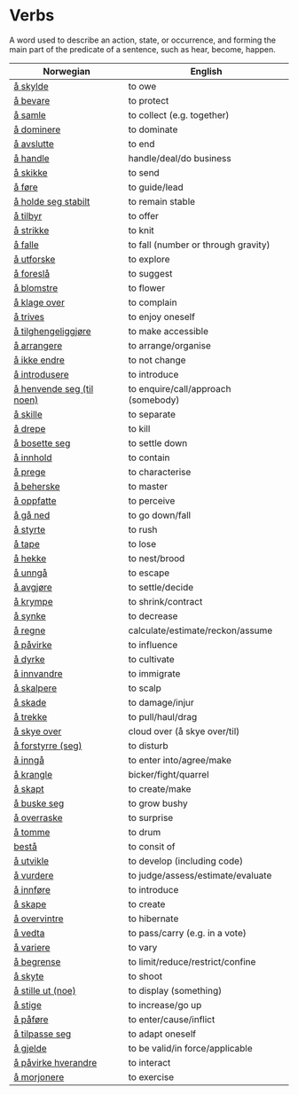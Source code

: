 # Verbs

A word used to describe an action, state, or occurrence, and forming the main part of the predicate of a sentence, such as hear, become, happen.

| Norwegian | English |
| --- | --- |
| [å skylde](https://www.ordnett.no/search?language=no&phrase=å%20skylde) | to owe |
| [å bevare](https://www.ordnett.no/search?language=no&phrase=å%20bevare) | to protect |
| [å samle](https://www.ordnett.no/search?language=no&phrase=å%20samle) | to collect (e.g. together) |
| [å dominere](https://www.ordnett.no/search?language=no&phrase=å%20dominere) | to dominate |
| [å avslutte](https://www.ordnett.no/search?language=no&phrase=å%20avslutte) | to end |
| [å handle](https://www.ordnett.no/search?language=no&phrase=å%20handle) | handle/deal/do business |
| [å skikke](https://www.ordnett.no/search?language=no&phrase=å%20skikke) | to send |
| [å føre](https://www.ordnett.no/search?language=no&phrase=å%20føre) | to guide/lead |
| [å holde seg stabilt](https://www.ordnett.no/search?language=no&phrase=å%20holde%20seg%20stabilt) | to remain stable |
| [å tilbyr](https://www.ordnett.no/search?language=no&phrase=å%20tilbyr) | to offer |
| [å strikke](https://www.ordnett.no/search?language=no&phrase=å%20strikke) | to knit |
| [å falle](https://www.ordnett.no/search?language=no&phrase=å%20falle) | to fall (number or through gravity) |
| [å utforske](https://www.ordnett.no/search?language=no&phrase=å%20utforske) | to explore |
| [å foreslå](https://www.ordnett.no/search?language=no&phrase=å%20foreslå) | to suggest |
| [å blomstre](https://www.ordnett.no/search?language=no&phrase=å%20blomstre) | to flower |
| [å klage over](https://www.ordnett.no/search?language=no&phrase=å%20klage%20over) | to complain |
| [å trives](https://www.ordnett.no/search?language=no&phrase=å%20trives) | to enjoy oneself |
| [å tilghengeliggjøre](https://www.ordnett.no/search?language=no&phrase=å%20tilghengeliggjøre) | to make accessible |
| [å arrangere](https://www.ordnett.no/search?language=no&phrase=å%20arrangere) | to arrange/organise |
| [å ikke endre](https://www.ordnett.no/search?language=no&phrase=å%20ikke%20endre) | to not change |
| [å introdusere](https://www.ordnett.no/search?language=no&phrase=å%20introdusere) | to introduce |
| [å henvende seg (til noen)](https://www.ordnett.no/search?language=no&phrase=å%20henvende%20seg%20(til%20noen)) | to enquire/call/approach (somebody) |
| [å skille](https://www.ordnett.no/search?language=no&phrase=å%20skille) | to separate |
| [å drepe](https://www.ordnett.no/search?language=no&phrase=å%20drepe) | to kill |
| [å bosette seg](https://www.ordnett.no/search?language=no&phrase=å%20bosette%20seg) | to settle down |
| [å innhold](https://www.ordnett.no/search?language=no&phrase=å%20innhold) | to contain |
| [å prege](https://www.ordnett.no/search?language=no&phrase=å%20prege) | to characterise |
| [å beherske](https://www.ordnett.no/search?language=no&phrase=å%20beherske) | to master |
| [å oppfatte](https://www.ordnett.no/search?language=no&phrase=å%20oppfatte) | to perceive |
| [å gå ned](https://www.ordnett.no/search?language=no&phrase=å%20gå%20ned) | to go down/fall |
| [å styrte](https://www.ordnett.no/search?language=no&phrase=å%20styrte) | to rush |
| [å tape](https://www.ordnett.no/search?language=no&phrase=å%20tape) | to lose |
| [å hekke](https://www.ordnett.no/search?language=no&phrase=å%20hekke) | to nest/brood |
| [å unngå](https://www.ordnett.no/search?language=no&phrase=å%20unngå) | to escape |
| [å avgjøre](https://www.ordnett.no/search?language=no&phrase=å%20avgjøre) | to settle/decide |
| [å krympe](https://www.ordnett.no/search?language=no&phrase=å%20krympe) | to shrink/contract |
| [å synke](https://www.ordnett.no/search?language=no&phrase=å%20synke) | to decrease |
| [å regne](https://www.ordnett.no/search?language=no&phrase=å%20regne) | calculate/estimate/reckon/assume |
| [å påvirke](https://www.ordnett.no/search?language=no&phrase=å%20påvirke) | to influence |
| [å dyrke](https://www.ordnett.no/search?language=no&phrase=å%20dyrke) | to cultivate |
| [å innvandre](https://www.ordnett.no/search?language=no&phrase=å%20innvandre) | to immigrate |
| [å skalpere](https://www.ordnett.no/search?language=no&phrase=å%20skalpere) | to scalp |
| [å skade](https://www.ordnett.no/search?language=no&phrase=å%20skade) | to damage/injur |
| [å trekke](https://www.ordnett.no/search?language=no&phrase=å%20trekke) | to pull/haul/drag |
| [å skye over](https://www.ordnett.no/search?language=no&phrase=å%20skye%20over) | cloud over (å skye over/til) |
| [å forstyrre (seg)](https://www.ordnett.no/search?language=no&phrase=å%20forstyrre%20(seg)) | to disturb |
| [å inngå](https://www.ordnett.no/search?language=no&phrase=å%20inngå) | to enter into/agree/make |
| [å krangle](https://www.ordnett.no/search?language=no&phrase=å%20krangle) | bicker/fight/quarrel |
| [å skapt](https://www.ordnett.no/search?language=no&phrase=å%20skapt) | to create/make |
| [å buske seg](https://www.ordnett.no/search?language=no&phrase=å%20buske%20seg) | to grow bushy |
| [å overraske](https://www.ordnett.no/search?language=no&phrase=å%20overraske) | to surprise |
| [å tomme](https://www.ordnett.no/search?language=no&phrase=å%20tomme) | to drum |
| [bestå](https://www.ordnett.no/search?language=no&phrase=bestå) | to consit of |
| [å utvikle](https://www.ordnett.no/search?language=no&phrase=å%20utvikle) | to develop (including code) |
| [å vurdere](https://www.ordnett.no/search?language=no&phrase=å%20vurdere) | to judge/assess/estimate/evaluate |
| [å innføre](https://www.ordnett.no/search?language=no&phrase=å%20innføre) | to introduce |
| [å skape](https://www.ordnett.no/search?language=no&phrase=å%20skape) | to create |
| [å overvintre](https://www.ordnett.no/search?language=no&phrase=å%20overvintre) | to hibernate |
| [å vedta](https://www.ordnett.no/search?language=no&phrase=å%20vedta) | to pass/carry (e.g. in a vote) |
| [å variere](https://www.ordnett.no/search?language=no&phrase=å%20variere) | to vary |
| [å begrense](https://www.ordnett.no/search?language=no&phrase=å%20begrense) | to limit/reduce/restrict/confine |
| [å skyte](https://www.ordnett.no/search?language=no&phrase=å%20skyte) | to shoot |
| [å stille ut (noe)](https://www.ordnett.no/search?language=no&phrase=å%20stille%20ut%20(noe)) | to display (something) |
| [å stige](https://www.ordnett.no/search?language=no&phrase=å%20stige) | to increase/go up |
| [å påføre](https://www.ordnett.no/search?language=no&phrase=å%20påføre) | to enter/cause/inflict |
| [å tilpasse seg](https://www.ordnett.no/search?language=no&phrase=å%20tilpasse%20seg) | to adapt oneself |
| [å gjelde](https://www.ordnett.no/search?language=no&phrase=å%20gjelde) | to be valid/in force/applicable |
| [å påvirke hverandre](https://www.ordnett.no/search?language=no&phrase=å%20påvirke%20hverandre) | to interact |
| [å morjonere](https://www.ordnett.no/search?language=no&phrase=å%20morjonere) | to exercise |

